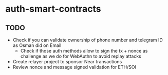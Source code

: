 # auth-smart-contracts

## TODO

- Check if you can validate ownership of phone number and telegram ID as Osman did on Email
  - Check if those auth methods allow to sign the tx + nonce as challenge as we do for WebAuthn to avoid replay attacks
- Create relayer project to sponsor Near transactions
- Review nonce and message signed validation for ETH/SOl
